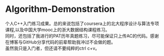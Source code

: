 # Algorithm-Demonstration
个人C++入门练习成果。总的来说包括了coursera上的北大程序设计与算法专项课程,以及中国大学mooc上的浙大数据结构课程练习。  
同时，还包括了我进行的PAT历年真题练习，尽可能保证只上传AC的代码。感谢在博客与GitHub分享代码的前辈帮助我冲过不会做的题。  
虽然我只是入门者，但还请不要纯粹的ctrl c+v。
